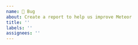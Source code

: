 ```yaml
---
name: 🐛 Bug
about: Create a report to help us improve Meteor
title: ''
labels: ''
assignees: ''
---
```

<!--
Before reporting a bug, please check for existing or closed issues
first and read the instructions for filing a bug report:
https://github.com/meteor/meteor/blob/devel/CONTRIBUTING.md#reporting-a-bug-in-meteor

### This bug report should include:
- [ ] A short, but descriptive title. The title doesn't need "Meteor" in it.
- [ ] The version of Meteor showing the problem.
- [ ] The last version of Meteor where the problem did _not_ occur, if applicable.
- [ ] The operating system you're running Meteor on.
- [ ] The expected behavior.
- [ ] The actual behavior.
- [ ] A **simple** reproduction! (Must include the Github repository and steps to reproduce the issue on it.)

If you don't include a reproduction the issue is probably going to be closed.

### Independent packages

Please ensure your issue is opened in the appropriate repository:

* Feature Requests: https://github.com/meteor/meteor/discussions
* Blaze: https://github.com/meteor/blaze/
* Docs: https://github.com/meteor/docs/
* Guide: https://github.com/meteor/guide/
* Galaxy Guide: https://github.com/meteor/galaxy-docs/
-->
